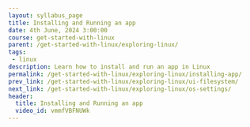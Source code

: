 ```yaml
---
layout: syllabus_page
title: Installing and Running an app
date: 4th June, 2024 3:00:00
course: get-started-with-linux
parent: /get-started-with-linux/exploring-linux/
tags:
 - linux
description: Learn how to install and run an app in Linux
permalink: /get-started-with-linux/exploring-linux/installing-app/
prev_link: /get-started-with-linux/exploring-linux/ui-filesystem/
next_link: /get-started-with-linux/exploring-linux/os-settings/
header:
  title: Installing and Running an app
  video_id: vmmfVBFNUWk
---
```


